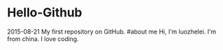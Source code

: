 # Hello-Github
2015-08-21
My first repository on GitHub. 
#about me
Hi, I'm luozhelei. I'm from china. I love coding.
